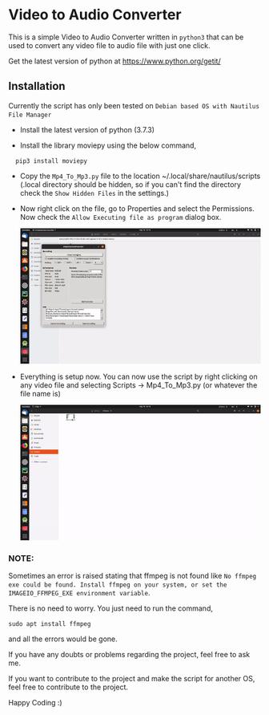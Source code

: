 # Video to Audio Converter

This is a simple Video to Audio Converter written in `python3` that can be used to convert any video file to audio file with just one click.

Get the latest version of python at https://www.python.org/getit/

## Installation

Currently the script has only been tested on `Debian based OS with Nautilus File Manager`

- Install the latest version of python (3.7.3)

- Install the library moviepy using the below command,

```
  pip3 install moviepy
```

- Copy the `Mp4_To_Mp3.py` file to the location ~/.local/share/nautilus/scripts (.local directory should be hidden, so if you can't find the directory check the `Show Hidden Files` in the settings.)

- Now right click on the file, go to Properties and select the Permissions. Now check the `Allow Executing file as program` dialog box.

     ![Properties Demo Gif](https://github.com/sharma-kunal/Video-To-Audio-Converter/blob/master/demo/demo1.gif)

- Everything is setup now. You can now use the script by right clicking on any video file and selecting Scripts -> Mp4_To_Mp3.py (or whatever the file name is)

     ![PDemo Gif](https://github.com/sharma-kunal/Video-To-Audio-Converter/blob/master/demo/demo.gif)

### NOTE:

Sometimes an error is raised stating that ffmpeg is not found like `No ffmpeg exe could be found. Install ffmpeg on your system, or set the IMAGEIO_FFMPEG_EXE environment variable`. 

There is no need to worry. You just need to run the command,

```
sudo apt install ffmpeg
```

and all the errors would be gone.

If you have any doubts or problems regarding the project, feel free to ask me.

If you want to contribute to the project and make the script for another OS, feel free to contribute to the project.

Happy Coding :)
